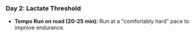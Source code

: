 ### Day 2: Lactate Threshold
- **Tempo Run on road (20-25 min):** Run at a "comfortably hard" pace to improve endurance.
